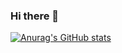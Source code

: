 ### Hi there 👋
[![Anurag's GitHub stats](https://github-readme-stats.vercel.app/api?username=hredoy)](https://github.com/anuraghazra/github-readme-stats)
<!--
**Hredoy/Hredoy** is a ✨ _special_ ✨ repository because its `README.md` (this file) appears on your GitHub profile.

Here are some ideas to get you started:

- 🔭 I’m currently working on ...
- 🌱 I’m currently learning ...
- 👯 I’m looking to collaborate on ...
- 🤔 I’m looking for help with ...
- 💬 Ask me about ...
- 📫 How to reach me: ...
- 😄 Pronouns: ...
- ⚡ Fun fact: ...
-->
